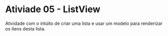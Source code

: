 # Ativiade 05 - ListView

Atividade com o intúito de criar uma lista e usar um modelo para renderizar os itens desta lista.

